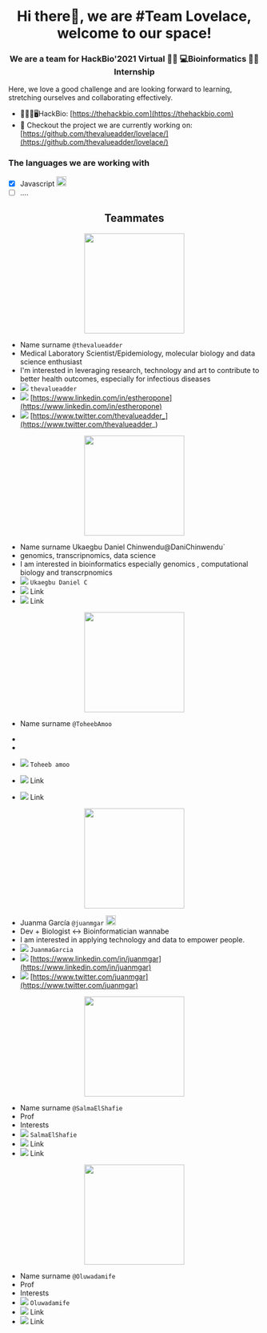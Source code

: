 <h1 align="center"> Hi there👋, we are #Team Lovelace, welcome to our space!</h1>
<h3 align="center"> We are a team for HackBio'2021 Virtual 👩‍💻 💻Bioinformatics 👨‍💻 Internship</h3>
Here, we love a good challenge and are looking forward to learning, stretching ourselves and collaborating effectively.

- 💊🧬🔬🖥️HackBio: [https://thehackbio.com](https://thehackbio.com)
- 🔎 Checkout the project we are currently working on: [https://github.com/thevalueadder/lovelace/](https://github.com/thevalueadder/lovelace/)

<h3 align="left"> The languages we are working with</h3>

- [x] Javascript <img src="https://user-images.githubusercontent.com/77963733/128212530-0c20444b-f23b-4201-9dca-cfc016ad3b73.png" width="20" height="20">
- [ ] ....

<h2 align="center"> Teammates </h2>

<p align="center">
<img src="" width="200" height="200">


- Name surname `@thevalueadder` 
- Medical Laboratory Scientist/Epidemiology, molecular biology and data science enthusiast 
- I'm interested in leveraging research, technology and art to contribute to better health outcomes, especially for infectious diseases 
- <img src="https://img.icons8.com/office/24/000000/slack.png"/> `thevalueadder`
- <img src="https://img.icons8.com/color/24/000000/linkedin.png"/> [https://www.linkedin.com/in/estheropone](https://www.linkedin.com/in/estheropone)
- <img src="https://img.icons8.com/color/24/000000/twitter.png"/>  [https://www.twitter.com/thevalueadder_](https://www.twitter.com/thevalueadder_)

<p align="center">
<img src="" width="200" height="200">


- Name surname Ukaegbu Daniel Chinwendu@DaniChinwendu` 
- genomics, transcripnomics, data science
- I am interested in bioinformatics especially genomics , computational biology and transcrpnomics
- <img src="https://img.icons8.com/office/24/000000/slack.png"/> `Ukaegbu Daniel C`
- <img src="https://img.icons8.com/color/24/000000/linkedin.png"/> Link
- <img src="https://img.icons8.com/color/24/000000/twitter.png"/>  Link

<p align="center">
<img src="" width="200" height="200">


- Name surname `@ToheebAmoo` 
- 
- 


- <img src="https://img.icons8.com/office/24/000000/slack.png"/> `Toheeb amoo`
- <img src="https://img.icons8.com/color/24/000000/linkedin.png"/> Link
- <img src="https://img.icons8.com/color/24/000000/twitter.png"/>  Link


<p align="center">
<img src="https://avatars.githubusercontent.com/u/4436049?v=4" width="200" height="200">


- Juanma García `@juanmgar` <img src="https://user-images.githubusercontent.com/77963733/128212530-0c20444b-f23b-4201-9dca-cfc016ad3b73.png" width="20" height="20">
- Dev + Biologist ↔ Bioinformatician wannabe
- I am interested in applying technology and data to empower people. 
- <img src="https://img.icons8.com/office/24/000000/slack.png"/> `JuanmaGarcia`
- <img src="https://img.icons8.com/color/24/000000/linkedin.png"/> [https://www.linkedin.com/in/juanmgar](https://www.linkedin.com/in/juanmgar)
- <img src="https://img.icons8.com/color/24/000000/twitter.png"/>  [https://www.twitter.com/juanmgar](https://www.twitter.com/juanmgar)

<p align="center">
<img src="" width="200" height="200">


- Name surname `@SalmaElShafie` 
- Prof
- Interests
- <img src="https://img.icons8.com/office/24/000000/slack.png"/> `SalmaElShafie`
- <img src="https://img.icons8.com/color/24/000000/linkedin.png"/> Link
- <img src="https://img.icons8.com/color/24/000000/twitter.png"/>  Link

<p align="center">
<img src="" width="200" height="200">


- Name surname `@Oluwadamife` 
- Prof
- Interests
- <img src="https://img.icons8.com/office/24/000000/slack.png"/> `Oluwadamife`
- <img src="https://img.icons8.com/color/24/000000/linkedin.png"/> Link
- <img src="https://img.icons8.com/color/24/000000/twitter.png"/>  Link

